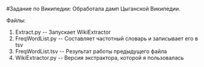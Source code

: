 #Задание по Википедии:
Обработала дамп Цыганской Википедии.

Файлы:
1. Extract.py -- Запускает WikiExtractor
2. FreqWordList.py -- Составляет частотный словарь и записывает его в tsv
3. FreqWordList.tsv -- Результат работы предыдущего файла
2. WikiExtractor.py -- Версия экстрактора, которой я пользовалась